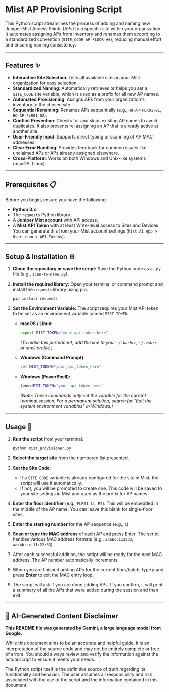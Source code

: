 # Mist AP Provisioning Script

This Python script streamlines the process of adding and naming new Juniper Mist Access Points (APs) to a specific site within your organization. It automates assigning APs from inventory and renames them according to a standardized convention (`SITE_CODE-AP-FLOOR-##`), reducing manual effort and ensuring naming consistency.

-----

## Features ✨

  * **Interactive Site Selection**: Lists all available sites in your Mist organization for easy selection.
  * **Standardized Naming**: Automatically retrieves or helps you set a `SITE_CODE` site variable, which is used as a prefix for all new AP names.
  * **Automated Provisioning**: Assigns APs from your organization's inventory to the chosen site.
  * **Sequential Renaming**: Renames APs sequentially (e.g., `HQ-AP-FLR01-01`, `HQ-AP-FLR01-02`).
  * **Conflict Prevention**: Checks for and skips existing AP names to avoid duplicates. It also prevents re-assigning an AP that is already active at another site.
  * **User-Friendly Input**: Supports direct typing or scanning of AP MAC addresses.
  * **Clear Error Handling**: Provides feedback for common issues like unclaimed APs or APs already assigned elsewhere.
  * **Cross-Platform**: Works on both Windows and Unix-like systems (macOS, Linux).

-----

## Prerequisites 📋

Before you begin, ensure you have the following:

  * **Python 3.x**
  * The `requests` Python library.
  * A **Juniper Mist account** with API access.
  * A **Mist API Token** with at least Write-level access to Sites and Devices. You can generate this from your Mist account settings (`Mist AI App > User icon > API Tokens`).

-----

## Setup & Installation ⚙️

1.  **Clone the repository or save the script:**
    Save the Python code as a `.py` file (e.g., `scan-to-name.py`).

2.  **Install the required library:**
    Open your terminal or command prompt and install the `requests` library using pip.

    ```bash
    pip install requests
    ```

3.  **Set the Environment Variable:**
    The script requires your Mist API token to be set as an environment variable named `MIST_TOKEN`.

      * **macOS / Linux:**

        ```bash
        export MIST_TOKEN="your_api_token_here"
        ```

        *(To make this permanent, add the line to your `~/.bashrc`, `~/.zshrc`, or shell profile.)*

      * **Windows (Command Prompt):**

        ```cmd
        set MIST_TOKEN="your_api_token_here"
        ```

      * **Windows (PowerShell):**

        ```powershell
        $env:MIST_TOKEN="your_api_token_here"
        ```

        *(Note: These commands only set the variable for the current terminal session. For a permanent solution, search for "Edit the system environment variables" in Windows.)*

-----

## Usage 🚀

1.  **Run the script** from your terminal:

    ```bash
    python mist_provisioner.py
    ```

2.  **Select the target site** from the numbered list presented.

3.  **Set the Site Code**:

      * If a `SITE_CODE` variable is already configured for the site in Mist, the script will use it automatically.
      * If not, you will be prompted to create one. This code will be saved to your site settings in Mist and used as the prefix for AP names.

4.  **Enter the floor identifier** (e.g., `FLR01`, `LL`, `P2`). This will be embedded in the middle of the AP name. You can leave this blank for single-floor sites.

5.  **Enter the starting number** for the AP sequence (e.g., `1`).

6.  **Scan or type the MAC address** of each AP and press Enter. The script handles various MAC address formats (e.g., `aabbcc112233`, `aa:bb:cc:11:22:33`).

7.  After each successful addition, the script will be ready for the next MAC address. The AP number automatically increments.

8.  When you are finished adding APs for the current floor/batch, type **`p`** and press **Enter** to exit the MAC entry loop.

9.  The script will ask if you are done adding APs. If you confirm, it will print a summary of all the APs that were added during the session and then exit.

-----

## 📄 AI-Generated Content Disclaimer

**This README file was generated by Gemini, a large language model from Google.**

While this document aims to be an accurate and helpful guide, it is an interpretation of the source code and may not be entirely complete or free of errors. You should always review and verify the information against the actual script to ensure it meets your needs.

The Python script itself is the definitive source of truth regarding its functionality and behavior. The user assumes all responsibility and risk associated with the use of the script and the information contained in this document.
